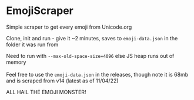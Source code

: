 # EmojiScraper
Simple scraper to get every emoji from Unicode.org

Clone, init and run - give it ~2 minutes, saves to `emoji-data.json` in the folder it was run from

Need to run with `--max-old-space-size=4096` else JS heap runs out of memory
<br>
<br>
Feel free to use the `emoji-data.json` in the releases, though note it is 68mb and is scraped from v14 (latest as of 11/04/22)

ALL HAIL THE EMOJI MONSTER!
